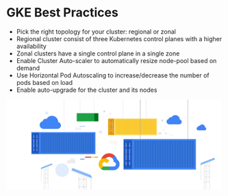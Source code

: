 # GKE Best Practices

* Pick the right topology for your cluster: regional or zonal
* Regional cluster consist of three Kubernetes control planes with a higher availability
* Zonal clusters have a single control plane in a single zone
* Enable Cluster Auto-scaler to automatically resize node-pool based on demand
* Use Horizontal Pod Autoscaling to increase/decrease the number of pods based on load
* Enable auto-upgrade for the cluster and its nodes

[![](../media/gke-best-practices.jpg)](https://cloud.google.com/blog/products/containers-kubernetes/best-practices-for-creating-a-highly-available-gke-cluster)
